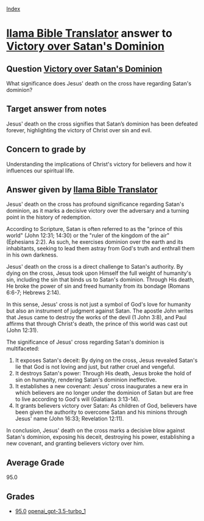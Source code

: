 
[Index](../../../index.md)
# [llama Bible Translator](../../answering_models/llama_Bible_Translator.md) answer to [Victory over Satan's Dominion](../../questions/Victory_over_Satan's_Dominion.md)

## Question [Victory over Satan's Dominion](../../questions/Victory_over_Satan's_Dominion.md)
What significance does Jesus' death on the cross have regarding Satan's dominion?

## Target answer from notes
Jesus' death on the cross signifies that Satan’s dominion has been defeated forever, highlighting the victory of Christ over sin and evil.

## Concern to grade by
Understanding the implications of Christ's victory for believers and how it influences our spiritual life.

## Answer given by [llama Bible Translator](../../answering_models/llama_Bible_Translator.md)
Jesus' death on the cross has profound significance regarding Satan's dominion, as it marks a decisive victory over the adversary and a turning point in the history of redemption.

According to Scripture, Satan is often referred to as the "prince of this world" (John 12:31; 14:30) or the "ruler of the kingdom of the air" (Ephesians 2:2). As such, he exercises dominion over the earth and its inhabitants, seeking to lead them astray from God's truth and enthrall them in his own darkness.

Jesus' death on the cross is a direct challenge to Satan's authority. By dying on the cross, Jesus took upon Himself the full weight of humanity's sin, including the sin that binds us to Satan's dominion. Through His death, He broke the power of sin and freed humanity from its bondage (Romans 6:6-7; Hebrews 2:14).

In this sense, Jesus' cross is not just a symbol of God's love for humanity but also an instrument of judgment against Satan. The apostle John writes that Jesus came to destroy the works of the devil (1 John 3:8), and Paul affirms that through Christ's death, the prince of this world was cast out (John 12:31).

The significance of Jesus' cross regarding Satan's dominion is multifaceted:

1. It exposes Satan's deceit: By dying on the cross, Jesus revealed Satan's lie that God is not loving and just, but rather cruel and vengeful.
2. It destroys Satan's power: Through His death, Jesus broke the hold of sin on humanity, rendering Satan's dominion ineffective.
3. It establishes a new covenant: Jesus' cross inaugurates a new era in which believers are no longer under the dominion of Satan but are free to live according to God's will (Galatians 3:13-14).
4. It grants believers victory over Satan: As children of God, believers have been given the authority to overcome Satan and his minions through Jesus' name (John 16:33; Revelation 12:11).

In conclusion, Jesus' death on the cross marks a decisive blow against Satan's dominion, exposing his deceit, destroying his power, establishing a new covenant, and granting believers victory over him.

## Average Grade
95.0

## Grades
 * [95.0](./Victory_over_Satan's_Dominion_grades/openai_gpt-3.5-turbo_1.md) [openai_gpt-3.5-turbo_1](../../answering_models/openai_gpt-3.5-turbo_1.md)
